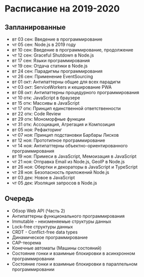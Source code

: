 # Расписание на 2019-2020

## Запланированные

- вт 03 cен: Введение в программирование
- чт 05 сен: Node.js в 2019 году
- вт 10 сен: Введение в программирование, продолжение
- чт 12 сен: Graceful Shutdown в Node.js
- вт 17 сен: Языки программирования
- чт 19 сен: Отдача статики в Node.js
- вт 24 сен: Парадигмы программирования
- чт 26 сен: Применение EventSourcing
- вт 01 окт: Антипаттерны общие для всех парадигм
- чт 03 окт: ServiceWorkers и кеширование PWA
- вт 08 окт: Антипаттерны процедурного программирования
- чт 10 отк: JavaScript в браузере
- вт 15 отк: Массивы в JavaScript
- чт 17 отк: Принцип единственной ответственности
- вт 22 отк: Code Review
- вт 29 отк: Мономорфные функции
- чт 31 отк: Ассоциация, Агрегация и Композиция
- вт 05 ноя: Рефакторинг
- чт 07 ноя: Принцип подстановки Барбары Лисков
- вт 12 ноя: Прототипное программирование
- чт 14 ноя: Антипаттерны объектно-ориентированного программирования
- вт 19 ноя: Примеси в JavaScript, Мемоизация в JavaScript
- чт 21 ноя: Отправка Email из Node.js, GeoIP в Node.js
- вт 26 ноя: Обертки и декораторы в JavaScript и TypeScript
- чт 28 ноя: Безопасность приложений Node.js
- вт 03 дек: Новое в JavaScript
- чт 05 дек: Изоляция запросов в Node.js

## Очередь

- Обзор Web API (Часть 2)
- Антипаттерны функционального программирования
- Immutable - неизменяемые структуры данных
- Lock-free структуры данных
- CRDT - Conflict-free data types
- Динамическое программирование
- CAP-теорема
- Конечные автоматы (Машины состояний)
- Состояние гонки и взаимные блокировки в асинхронном программировании
- Состояние гонки и взаимные блокировки в параллельном программировании
